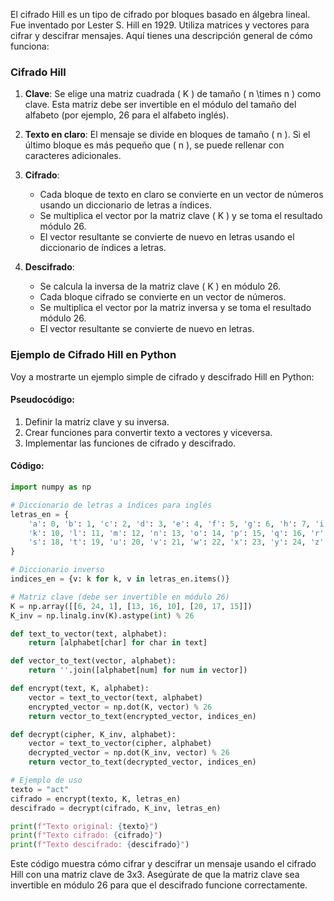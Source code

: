 El cifrado Hill es un tipo de cifrado por bloques basado en álgebra lineal. Fue inventado por Lester S. Hill en 1929. Utiliza matrices y vectores para cifrar y descifrar mensajes. Aquí tienes una descripción general de cómo funciona:

### Cifrado Hill

1. **Clave**: Se elige una matriz cuadrada \( K \) de tamaño \( n \times n \) como clave. Esta matriz debe ser invertible en el módulo del tamaño del alfabeto (por ejemplo, 26 para el alfabeto inglés).

2. **Texto en claro**: El mensaje se divide en bloques de tamaño \( n \). Si el último bloque es más pequeño que \( n \), se puede rellenar con caracteres adicionales.

3. **Cifrado**:
   - Cada bloque de texto en claro se convierte en un vector de números usando un diccionario de letras a índices.
   - Se multiplica el vector por la matriz clave \( K \) y se toma el resultado módulo 26.
   - El vector resultante se convierte de nuevo en letras usando el diccionario de índices a letras.

4. **Descifrado**:
   - Se calcula la inversa de la matriz clave \( K \) en módulo 26.
   - Cada bloque cifrado se convierte en un vector de números.
   - Se multiplica el vector por la matriz inversa y se toma el resultado módulo 26.
   - El vector resultante se convierte de nuevo en letras.

### Ejemplo de Cifrado Hill en Python

Voy a mostrarte un ejemplo simple de cifrado y descifrado Hill en Python:

#### Pseudocódigo:
1. Definir la matriz clave y su inversa.
2. Crear funciones para convertir texto a vectores y viceversa.
3. Implementar las funciones de cifrado y descifrado.

#### Código:
```python
import numpy as np

# Diccionario de letras a índices para inglés
letras_en = {
    'a': 0, 'b': 1, 'c': 2, 'd': 3, 'e': 4, 'f': 5, 'g': 6, 'h': 7, 'i': 8, 'j': 9,
    'k': 10, 'l': 11, 'm': 12, 'n': 13, 'o': 14, 'p': 15, 'q': 16, 'r': 17,
    's': 18, 't': 19, 'u': 20, 'v': 21, 'w': 22, 'x': 23, 'y': 24, 'z': 25
}

# Diccionario inverso
indices_en = {v: k for k, v in letras_en.items()}

# Matriz clave (debe ser invertible en módulo 26)
K = np.array([[6, 24, 1], [13, 16, 10], [20, 17, 15]])
K_inv = np.linalg.inv(K).astype(int) % 26

def text_to_vector(text, alphabet):
    return [alphabet[char] for char in text]

def vector_to_text(vector, alphabet):
    return ''.join([alphabet[num] for num in vector])

def encrypt(text, K, alphabet):
    vector = text_to_vector(text, alphabet)
    encrypted_vector = np.dot(K, vector) % 26
    return vector_to_text(encrypted_vector, indices_en)

def decrypt(cipher, K_inv, alphabet):
    vector = text_to_vector(cipher, alphabet)
    decrypted_vector = np.dot(K_inv, vector) % 26
    return vector_to_text(decrypted_vector, indices_en)

# Ejemplo de uso
texto = "act"
cifrado = encrypt(texto, K, letras_en)
descifrado = decrypt(cifrado, K_inv, letras_en)

print(f"Texto original: {texto}")
print(f"Texto cifrado: {cifrado}")
print(f"Texto descifrado: {descifrado}")
```

Este código muestra cómo cifrar y descifrar un mensaje usando el cifrado Hill con una matriz clave de 3x3. Asegúrate de que la matriz clave sea invertible en módulo 26 para que el descifrado funcione correctamente.